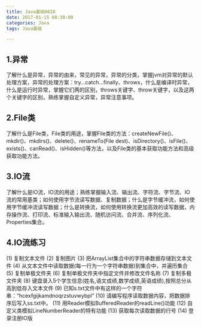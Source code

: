 ```yaml
---
title: Java基础06IO
date: 2017-01-15 08:30:00
categories: Java
tags: Java基础

---
```



## 1.异常

了解什么是异常，异常的由来，常见的异常，异常的分类，掌握jvm对异常的默认处理方案，异常的处理方案：try…catch…finally、throws，什么是编译时异常，什么是运行时异常，掌握它们两的区别，throws关键字、throw关键字，以及这两个关键字的区别，熟练掌握自定义异常，异常注意事项。

## 2.File类

了解什么是File类，File类的用途，掌握File类的方法：createNewFile()、mkdir()、mkdirs()、delete()、renameTo(File dest)、isDirectory()、isFile()、exists()、canRead()、isHidden()等方法，以及File类的基本获取功能方法和高级获取功能方法。

## 3.IO流

了解什么是IO流，IO流的用途；熟练掌握输入流、输出流、字符流、字节流、IO流的常用基类；如何使用字节流读写数据、复制数据；什么是字节缓冲流，如何使用字节缓冲流读写数据；什么是转换流，如何使用转换流更加高效的读写数据，内存操作流、打印流、标准输入输出流、随机访问流、合并流、序列化流、Properties集合。

## 4.IO流练习

(1) 复制文本文件
(2) 复制图片
(3) 把ArrayList集合中的字符串数据存储到文本文件
(4) 从文本文件中读取数据(每一行为一个字符串数据)到集合中，并遍历集合
(5) 复制单极文件夹
(6) 复制单极文件夹中指定文件并修改文件名称
(7) 复制多极文件夹
(8) 键盘录入5个学生信息(姓名,语文成绩,数学成绩,英语成绩),按照总分从高到低存入文本文件
(9) 已知s.txt文件中有这样的一个字符串：“hcexfgijkamdnoqrzstuvwybpl”
(10) 请编写程序读取数据内容，把数据排序后写入ss.txt中。
(11) 用Reader模拟BufferedReader的readLine()功能
(12) 自定义类模拟LineNumberReader的特有功能
(13) 获取每次读取数据的行号
(14) 登录注册IO版